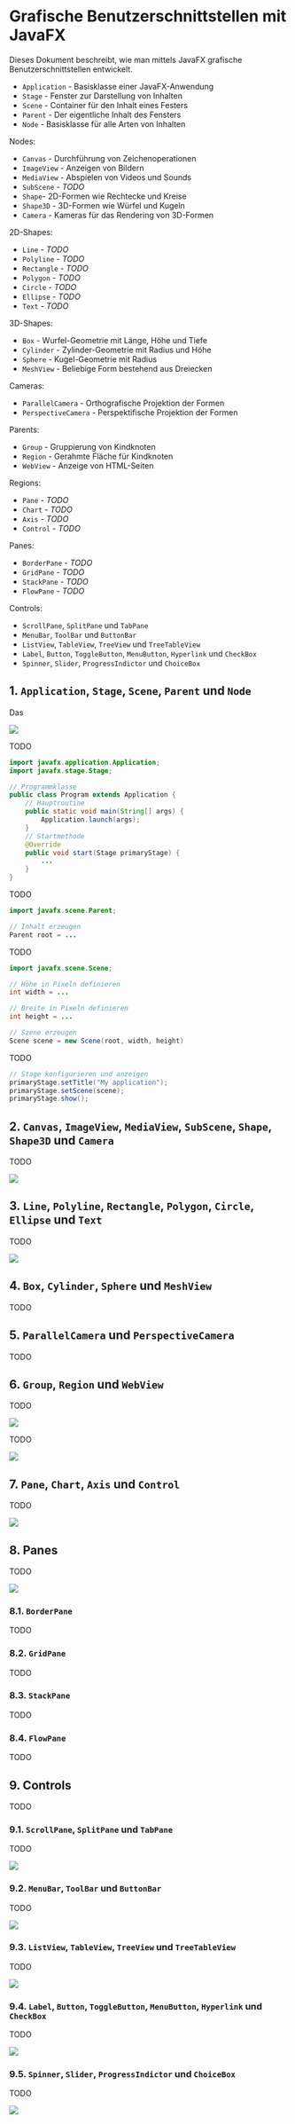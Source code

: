 # Grafische Benutzerschnittstellen mit JavaFX

Dieses Dokument beschreibt, wie man mittels JavaFX grafische Benutzerschnittstellen entwickelt.

* `Application` - Basisklasse einer JavaFX-Anwendung
* `Stage` - Fenster zur Darstellung von Inhalten
* `Scene` - Container für den Inhalt eines Festers
* `Parent` - Der eigentliche Inhalt des Fensters
* `Node` - Basisklasse für alle Arten von Inhalten

Nodes:

* `Canvas` - Durchführung von Zeichenoperationen
* `ImageView` - Anzeigen von Bildern
* `MediaView` - Abspielen von Videos und Sounds
* `SubScene` - *TODO*
* `Shape`- 2D-Formen wie Rechtecke und Kreise
* `Shape3D` - 3D-Formen wie Würfel und Kugeln
* `Camera` - Kameras für das Rendering von 3D-Formen

2D-Shapes:

* `Line` - *TODO*
* `Polyline` - *TODO*
* `Rectangle` - *TODO*
* `Polygon` - *TODO*
* `Circle` - *TODO*
* `Ellipse` - *TODO*
* `Text` - *TODO*

3D-Shapes:

* `Box` - Wurfel-Geometrie mit Länge, Höhe und Tiefe
* `Cylinder` - Zylinder-Geometrie mit Radius und Höhe
* `Sphere` - Kugel-Geometrie mit Radius
* `MeshView` - Beliebige Form bestehend aus Dreiecken

Cameras:

* `ParallelCamera` - Orthografische Projektion der Formen
* `PerspectiveCamera` - Perspektifische Projektion der Formen

Parents:

* `Group` - Gruppierung von Kindknoten
* `Region` - Gerahmte Fläche für Kindknoten
* `WebView` - Anzeige von HTML-Seiten

Regions:

* `Pane` - *TODO*
* `Chart` - *TODO*
* `Axis` - *TODO*
* `Control` - *TODO*

Panes:

* `BorderPane` - *TODO*
* `GridPane` - *TODO*
* `StackPane` - *TODO*
* `FlowPane` - *TODO*

Controls:

* `ScrollPane`, `SplitPane` und `TabPane`
* `MenuBar`, `ToolBar` und `ButtonBar`
* `ListView`, `TableView`, `TreeView` und `TreeTableView`
* `Label`, `Button`, `ToggleButton`, `MenuButton`, `Hyperlink` und `CheckBox`
* `Spinner`, `Slider`, `ProgressIndictor` und `ChoiceBox`

## 1. `Application`, `Stage`, `Scene`, `Parent` und `Node`

Das 

![](../Grafiken/JavaFX/Stage.svg)

TODO

```java
import javafx.application.Application;
import javafx.stage.Stage;

// Programmklasse
public class Program extends Application {
    // Hauptroutine
    public static void main(String[] args) {
        Application.launch(args);
    }
    // Startmethode
    @Override
    public void start(Stage primaryStage) {
        ...
    }
}
```

TODO

```java
import javafx.scene.Parent;

// Inhalt erzeugen
Parent root = ...
```

TODO

```java
import javafx.scene.Scene;

// Höhe in Pixeln definieren
int width = ...

// Breite in Pixeln definieren
int height = ...

// Szene erzeugen
Scene scene = new Scene(root, width, height) 
```

TODO

```java
// Stage konfigurieren und anzeigen
primaryStage.setTitle("My application");
primaryStage.setScene(scene);
primaryStage.show();
```

## 2. `Canvas`, `ImageView`, `MediaView`, `SubScene`, `Shape`, `Shape3D` und `Camera`

TODO

![](../Grafiken/JavaFX/Node.svg)

## 3. `Line`, `Polyline`, `Rectangle`, `Polygon`, `Circle`, `Ellipse` und `Text`

TODO

![](../Grafiken/JavaFX/Shape.svg)

## 4. `Box`, `Cylinder`, `Sphere` und `MeshView`

TODO

## 5. `ParallelCamera` und `PerspectiveCamera`

TODO

## 6. `Group`, `Region` und `WebView`

TODO

![](../Grafiken/JavaFX/Parent.svg)

TODO

![](../Grafiken/JavaFX/Paint.svg)

## 7. `Pane`, `Chart`, `Axis` und `Control`

TODO

![](../Grafiken/JavaFX/Region.svg)

## 8. Panes

TODO

![](../Grafiken/JavaFX/Pane.svg)

### 8.1. `BorderPane`

TODO

### 8.2. `GridPane`

TODO

### 8.3. `StackPane`

TODO

### 8.4. `FlowPane`

TODO

## 9. Controls

TODO

### 9.1. `ScrollPane`, `SplitPane` und `TabPane`

TODO

![](../Grafiken/JavaFX/Control.Pane.svg)

### 9.2. `MenuBar`, `ToolBar` und `ButtonBar`

TODO

![](../Grafiken/JavaFX/Control.Bar.svg)

### 9.3. `ListView`, `TableView`, `TreeView` und `TreeTableView`

TODO

![](../Grafiken/JavaFX/Control.View.svg)

### 9.4. `Label`, `Button`, `ToggleButton`, `MenuButton`, `Hyperlink` und `CheckBox`

TODO

![](../Grafiken/JavaFX/Control.Labeled.svg)

### 9.5. `Spinner`, `Slider`, `ProgressIndictor` und `ChoiceBox`

TODO

![](../Grafiken/JavaFX/Control.Other.svg)